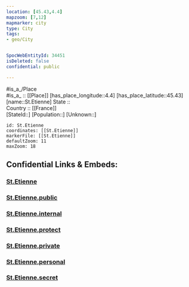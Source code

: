 ```yaml
---
location: [45.43,4.4] 
mapzoom: [7,12] 
mapmarker: city 
type: City
tags:
- geo/City


SpocWebEntityId: 34451
isDeleted: false
confidential: public

---
```

#is_a_/Place  
#is_a_ :: [[Place]] 
[has_place_longitude::4.4] 
[has_place_latitude::45.43] 
[name::St.Etienne] 
State ::  
Country :: [[France]]  
[StateId::] 
[Population::] 
[Unknown::] 


```leaflet
id: St.Etienne
coordinates: [[St.Etienne]] 
markerFile: [[St.Etienne]] 
defaultZoom: 11 
maxZoom: 18
```


## Confidential Links & Embeds: 

### [St.Etienne](/_Standards/Earth/Continent/Europe/Europe~West/France/regions~France/Auvergne-Rhône-Alpes/departments~Auvergne-Rhône-Alpes/Loire/communes~Loire/Saint-Étienne/cities~Saint-Étienne/St.Etienne.md) 

### [St.Etienne.public](/_public/Earth/Continent/Europe/Europe~West/France/regions~France/Auvergne-Rhône-Alpes/departments~Auvergne-Rhône-Alpes/Loire/communes~Loire/Saint-Étienne/cities~Saint-Étienne/St.Etienne.public.md) 

### [St.Etienne.internal](/_internal/Earth/Continent/Europe/Europe~West/France/regions~France/Auvergne-Rhône-Alpes/departments~Auvergne-Rhône-Alpes/Loire/communes~Loire/Saint-Étienne/cities~Saint-Étienne/St.Etienne.internal.md) 

### [St.Etienne.protect](/_protect/Earth/Continent/Europe/Europe~West/France/regions~France/Auvergne-Rhône-Alpes/departments~Auvergne-Rhône-Alpes/Loire/communes~Loire/Saint-Étienne/cities~Saint-Étienne/St.Etienne.protect.md) 

### [St.Etienne.private](/_private/Earth/Continent/Europe/Europe~West/France/regions~France/Auvergne-Rhône-Alpes/departments~Auvergne-Rhône-Alpes/Loire/communes~Loire/Saint-Étienne/cities~Saint-Étienne/St.Etienne.private.md) 

### [St.Etienne.personal](/_personal/Earth/Continent/Europe/Europe~West/France/regions~France/Auvergne-Rhône-Alpes/departments~Auvergne-Rhône-Alpes/Loire/communes~Loire/Saint-Étienne/cities~Saint-Étienne/St.Etienne.personal.md) 

### [St.Etienne.secret](/_secret/Earth/Continent/Europe/Europe~West/France/regions~France/Auvergne-Rhône-Alpes/departments~Auvergne-Rhône-Alpes/Loire/communes~Loire/Saint-Étienne/cities~Saint-Étienne/St.Etienne.secret.md)

